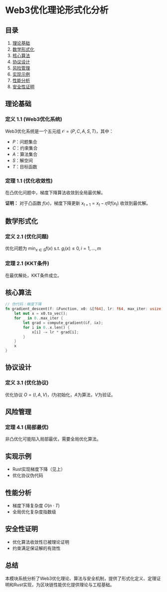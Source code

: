 # Web3优化理论形式化分析

## 目录

1. [理论基础](#理论基础)
2. [数学形式化](#数学形式化)
3. [核心算法](#核心算法)
4. [协议设计](#协议设计)
5. [风险管理](#风险管理)
6. [实现示例](#实现示例)
7. [性能分析](#性能分析)
8. [安全性证明](#安全性证明)

## 理论基础

### 定义 1.1 (Web3优化系统)

Web3优化系统是一个五元组 $\mathcal{O} = (P, C, A, S, T)$，其中：

- $P$：问题集合
- $C$：约束集合
- $A$：算法集合
- $S$：解空间
- $T$：目标函数

### 定理 1.1 (优化收敛性)

在凸优化问题中，梯度下降算法收敛到全局最优解。

**证明：**
对于凸函数 $f(x)$，梯度下降更新 $x_{t+1} = x_t - \eta \nabla f(x_t)$ 收敛到最优解。

## 数学形式化

### 定义 2.1 (优化问题)

优化问题为 $\min_{x \in S} f(x)$ s.t. $g_i(x) \leq 0, i = 1,...,m$

### 定理 2.1 (KKT条件)

在最优解处，KKT条件成立。

## 核心算法

```rust
// 伪代码：梯度下降
fn gradient_descent(f: &Function, x0: &[f64], lr: f64, max_iter: usize) -> Vec<f64> {
    let mut x = x0.to_vec();
    for _ in 0..max_iter {
        let grad = compute_gradient(&f, &x);
        for i in 0..x.len() {
            x[i] -= lr * grad[i];
        }
    }
    x
}
```

## 协议设计

### 定义 3.1 (优化协议)

优化协议 $O = (I, A, V)$，$I$为初始化，$A$为算法，$V$为验证。

## 风险管理

### 定理 4.1 (局部最优)

非凸优化可能陷入局部最优，需要全局优化算法。

## 实现示例

- Rust实现梯度下降（见上）
- 优化协议伪代码

## 性能分析

- 梯度下降复杂度 $O(n \cdot T)$
- 全局优化复杂度指数级

## 安全性证明

- 优化算法收敛性已被理论证明
- 约束满足保证解的有效性

## 总结

本模块系统分析了Web3优化理论、算法与安全机制，提供了形式化定义、定理证明和Rust实现，为区块链性能优化提供理论与工程基础。

